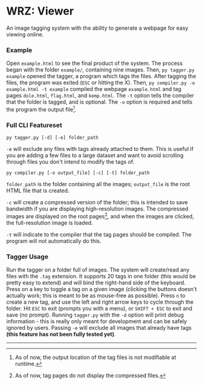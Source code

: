 # WRZ: Viewer

An image tagging system with the ability to generate a webpage for easy viewing online.

### Example

Open `example.html` to see the final product of the system. The process began with the folder `example/`, containing nine images. Then, `py tagger.py example` opened the tagger, a program which tags the files. After tagging the files, the program was exited (`ESC` or hitting the X). Then, `py compiler.py -o example.html -t example` compiled the webpage `example.html` and tag pages `dole.html`, `flag.html`, and `kemp.html`. The `-t` option tells the compiler that the folder is tagged, and is optional. The `-o` option is required and tells the program the output file[^2].

### Full CLI Featureset

`py tagger.py [-d] [-e] folder_path`

`-e` will exclude any files with tags already attached to them. This is useful if you are adding a few files to a large dataset and want to avoid scrolling through files you don't intend to modify the tags of.

`py compiler.py [-o output_file] [-c] [-t] folder_path`

`folder_path` is the folder containing all the images; `output_file` is the root HTML file that is created.

`-c` will create a compressed version of the folder; this is intended to save bandwidth if you are displaying high-resolution images. The compressed images are displayed on the root pages[^3], and when the images are clicked, the full-resolution image is loaded.

`-t` will indicate to the compiler that the tag pages should be compiled. The program will not automatically do this.

### Tagger Usage

Run the tagger on a folder full of images. The system will create/read any files with the `.tag` extension. It supports 20 tags in one folder (this would be pretty easy to extend) and will bind the right-hand side of the keyboard. Press on a key to toggle a tag on a given image (clicking the buttons doesn't actually work; this is meant to be as mouse-free as possible). Press `n` to create a new tag, and use the left and right arrow keys to cycle through the folder. Hit `ESC` to exit (prompts you with a menu), or `SHIFT + ESC` to exit and save (no prompt). Running `tagger.py` with the `-d` option will print debug information - this is really only meant for development and can be safely ignored by users. Passing `-e` will exclude all images that already have tags **(this feature has not been fully tested yet)**.

---

[^2]: As of now, the output location of the tag files is not modifiable at runtime.

[^3]: As of now, tag pages do not display the compressed files.
